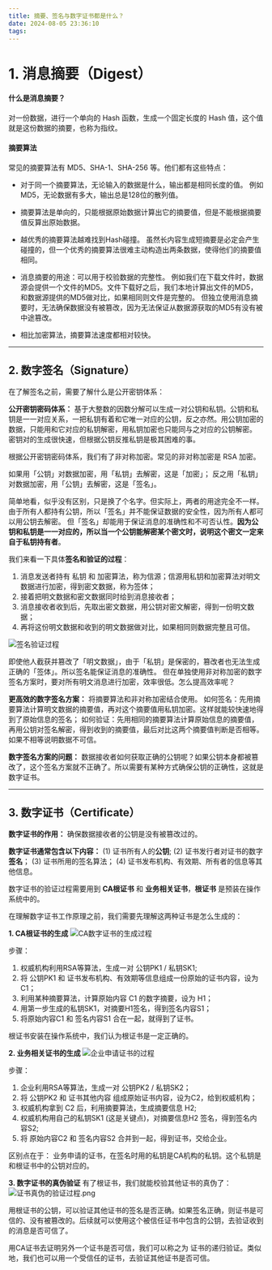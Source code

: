 ```yaml
---
title: 摘要、签名与数字证书都是什么？
date: 2024-08-05 23:36:10
tags:
---
```


# 1. 消息摘要（Digest）

#### 什么是消息摘要？
对一份数据，进行一个单向的 Hash 函数，生成一个固定长度的 Hash 值，这个值就是这份数据的摘要，也称为指纹。

#### 摘要算法
常见的摘要算法有 MD5、SHA-1、SHA-256 等。他们都有这些特点：

* 对于同一个摘要算法，无论输入的数据是什么，输出都是相同长度的值。
例如 MD5，无论数据有多大，输出总是128位的散列值。

* 摘要算法是单向的，只能根据原始数据计算出它的摘要值，但是不能根据摘要值反算出原始数据。

* 越优秀的摘要算法越难找到Hash碰撞。
虽然长内容生成短摘要是必定会产生碰撞的，但一个优秀的摘要算法很难主动构造出两条数据，使得他们的摘要值相同。

* 消息摘要的用途：可以用于校验数据的完整性。
例如我们在下载文件时，数据源会提供一个文件的MD5。文件下载好之后，我们本地计算出文件的MD5，和数据源提供的MD5做对比，如果相同则文件是完整的。
但独立使用消息摘要时，无法确保数据没有被篡改，因为无法保证从数据源获取的MD5有没有被中途篡改。

* 相比加密算法，摘要算法速度都相对较快。


---


## 2. 数字签名（Signature）

在了解签名之前，需要了解什么是公开密钥体系：

**公开密钥密码体系：**
基于大整数的因数分解可以生成一对公钥和私钥。公钥和私钥是一一对应关系，一把私钥有着和它唯一对应的公钥，反之亦然。用公钥加密的数据，只能用和它对应的私钥解密，用私钥加密也只能同与之对应的公钥解密。
密钥对的生成很快速，但根据公钥反推私钥是极其困难的事。

根据公开密钥密码体系，我们有了非对称加密。常见的非对称加密是 RSA 加密。

如果用「公钥」对数据加密，用「私钥」去解密，这是「加密」；
反之用「私钥」对数据加密，用「公钥」去解密，这是「签名」。

简单地看，似乎没有区别，只是换了个名字。但实际上，两者的用途完全不一样。
由于所有人都持有公钥，所以「签名」并不能保证数据的安全性，因为所有人都可以用公钥去解密。
但「签名」却能用于保证消息的准确性和不可否认性。**因为公钥和私钥是一一对应的，所以当一个公钥能解密某个密文时，说明这个密文一定来自于私钥持有者**。

我们来看一下具体**签名和验证的过程**：
1. 消息发送者持有 私钥 和 加密算法，称为信源；信源用私钥和加密算法对明文数据进行加密，得到密文数据，称为签体；
2. 接着把明文数据和密文数据同时给到消息接收者；
3. 消息接收者收到后，先取出密文数据，用公钥对密文解密，得到一份明文数据；
4. 再将这份明文数据和收到的明文数据做对比，如果相同则数据完整且可信。

![签名验证过程](./1.webp)


即使他人截获并篡改了「明文数据」，由于「私钥」是保密的，篡改者也无法生成正确的「签体」。所以签名能保证消息的准确性。
但在单独使用非对称加密的数字签名方案时，要对所有明文消息进行加密，效率很低。怎么提高效率呢？

**更高效的数字签名方案：** 将摘要算法和非对称加密结合使用。
如何签名：先用摘要算法计算明文数据的摘要值，再对这个摘要值用私钥加密。这样就能较快速地得到了原始信息的签名；
如何验证：先用相同的摘要算法计算原始信息的摘要值，再用公钥对签名解密，得到收到的摘要值，最后对比这两个摘要值判断是否相等。如果不相等说明数据不可信。

**数字签名方案的问题：**
数据接收者如何获取正确的公钥呢？如果公钥本身都被篡改了，这个签名方案就不正确了。所以需要有某种方式确保公钥的正确性，这就是数字证书。

---


## 3. 数字证书（Certificate）

**数字证书的作用：**
确保数据接收者的公钥是没有被篡改过的。

**数字证书通常包含以下内容：**
(1) 证书所有人的**公钥**;
(2) 证书发行者对证书的数字**签名**；
(3) 证书所用的签名算法；
(4) 证书发布机构、有效期、所有者的信息等其他信息。

数字证书的验证过程需要用到 **CA根证书** 和 **业务相关证书**，**根证书** 是预装在操作系统中的。

在理解数字证书工作原理之前，我们需要先理解这两种证书是怎么生成的：

**1. CA根证书的生成**
![CA数字证书的生成过程](./2.webp)


步骤：
1. 权威机构利用RSA等算法，生成一对 公钥PK1 / 私钥SK1;
2. 将 公钥PK1 和 证书发布机构、有效期等信息组成一份原始的证书内容，设为 C1；
3. 利用某种摘要算法，计算原始内容 C1 的数字摘要，设为 H1；
4. 用第一步生成的私钥SK1，对摘要H1签名，得到签名内容S1；
5. 将原始内容C1 和 签名内容S1 合在一起，就得到了证书。

根证书安装在操作系统中，我们认为根证书是一定正确的。


**2. 业务相关证书的生成**
![企业申请证书的过程](./3.webp)


步骤：
1. 企业利用RSA等算法，生成一对 公钥PK2 / 私钥SK2；
2. 将 公钥PK2 和 证书其他内容 组成原始证书内容，设为C2，给到权威机构；
3. 权威机构拿到 C2 后，利用摘要算法，生成摘要信息 H2;
4. 权威机构用自己的私钥SK1 (这是关键点)，对摘要信息H2 签名，得到签名内容S2;
5. 将 原始内容C2 和 签名内容S2 合并到一起，得到证书，交给企业。

区别点在于：
业务申请的证书，在签名时用的私钥是CA机构的私钥。这个私钥是和根证书中的公钥对应的。

**3. 数字证书的真伪验证**
有了根证书，我们就能校验其他证书的真伪了：
![证书真伪的验证过程.png](./4.webp)


用根证书的公钥，可以验证其他证书的签名是否正确。如果签名正确，则证书是可信的、没有被篡改的。后续就可以使用这个被信任证书中包含的公钥，去验证收到的消息是否可信了。

用CA证书去证明另外一个证书是否可信，我们可以称之为 证书的递归验证。类似地，我们也可以用一个受信任的证书，去验证其他证书是否可信。